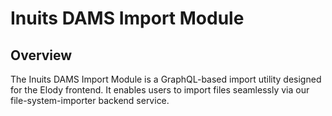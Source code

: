 # Inuits DAMS Import Module

## Overview

The Inuits DAMS Import Module is a GraphQL-based import utility designed for the Elody frontend. It enables users to import files seamlessly via our file-system-importer backend service.
